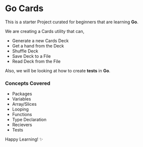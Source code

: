 # Go Cards

This is a starter Project curated for beginners that are learning **Go**. 

We are creating a Cards utility that can,
- Generate a new Cards Deck
- Get a hand from the Deck
- Shuffle Deck
- Save Deck to a File
- Read Deck from the File

Also, we will be looking at how to create **tests** in **Go**.

### Concepts Covered
- Packages
- Variables
- Array/Slices
- Looping
- Functions
- Type Declaration
- Recievers
- Tests

Happy Learning! ✨
